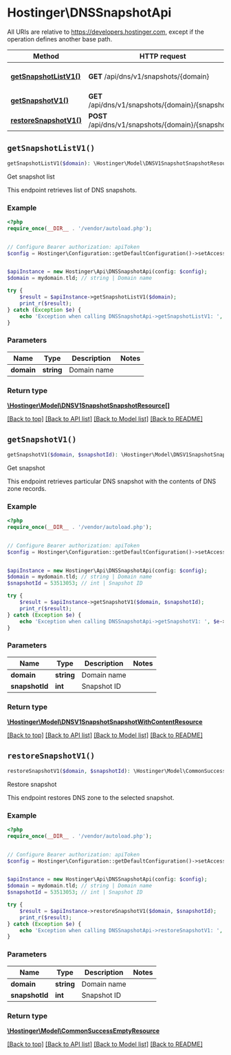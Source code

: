 # Hostinger\DNSSnapshotApi

All URIs are relative to https://developers.hostinger.com, except if the operation defines another base path.

| Method | HTTP request | Description |
| ------------- | ------------- | ------------- |
| [**getSnapshotListV1()**](DNSSnapshotApi.md#getSnapshotListV1) | **GET** /api/dns/v1/snapshots/{domain} | Get snapshot list |
| [**getSnapshotV1()**](DNSSnapshotApi.md#getSnapshotV1) | **GET** /api/dns/v1/snapshots/{domain}/{snapshotId} | Get snapshot |
| [**restoreSnapshotV1()**](DNSSnapshotApi.md#restoreSnapshotV1) | **POST** /api/dns/v1/snapshots/{domain}/{snapshotId} | Restore snapshot |


## `getSnapshotListV1()`

```php
getSnapshotListV1($domain): \Hostinger\Model\DNSV1SnapshotSnapshotResource[]
```

Get snapshot list

This endpoint retrieves list of DNS snapshots.

### Example

```php
<?php
require_once(__DIR__ . '/vendor/autoload.php');


// Configure Bearer authorization: apiToken
$config = Hostinger\Configuration::getDefaultConfiguration()->setAccessToken('YOUR_ACCESS_TOKEN');


$apiInstance = new Hostinger\Api\DNSSnapshotApi(config: $config);
$domain = mydomain.tld; // string | Domain name

try {
    $result = $apiInstance->getSnapshotListV1($domain);
    print_r($result);
} catch (Exception $e) {
    echo 'Exception when calling DNSSnapshotApi->getSnapshotListV1: ', $e->getMessage(), PHP_EOL;
}
```

### Parameters

| Name | Type | Description  | Notes |
| ------------- | ------------- | ------------- | ------------- |
| **domain** | **string**| Domain name | |

### Return type

[**\Hostinger\Model\DNSV1SnapshotSnapshotResource[]**](../Model/DNSV1SnapshotSnapshotResource.md)

[[Back to top]](#) [[Back to API list]](../../README.md#endpoints)
[[Back to Model list]](../../README.md#models)
[[Back to README]](../../README.md)

## `getSnapshotV1()`

```php
getSnapshotV1($domain, $snapshotId): \Hostinger\Model\DNSV1SnapshotSnapshotWithContentResource
```

Get snapshot

This endpoint retrieves particular DNS snapshot with the contents of DNS zone records.

### Example

```php
<?php
require_once(__DIR__ . '/vendor/autoload.php');


// Configure Bearer authorization: apiToken
$config = Hostinger\Configuration::getDefaultConfiguration()->setAccessToken('YOUR_ACCESS_TOKEN');


$apiInstance = new Hostinger\Api\DNSSnapshotApi(config: $config);
$domain = mydomain.tld; // string | Domain name
$snapshotId = 53513053; // int | Snapshot ID

try {
    $result = $apiInstance->getSnapshotV1($domain, $snapshotId);
    print_r($result);
} catch (Exception $e) {
    echo 'Exception when calling DNSSnapshotApi->getSnapshotV1: ', $e->getMessage(), PHP_EOL;
}
```

### Parameters

| Name | Type | Description  | Notes |
| ------------- | ------------- | ------------- | ------------- |
| **domain** | **string**| Domain name | |
| **snapshotId** | **int**| Snapshot ID | |

### Return type

[**\Hostinger\Model\DNSV1SnapshotSnapshotWithContentResource**](../Model/DNSV1SnapshotSnapshotWithContentResource.md)

[[Back to top]](#) [[Back to API list]](../../README.md#endpoints)
[[Back to Model list]](../../README.md#models)
[[Back to README]](../../README.md)

## `restoreSnapshotV1()`

```php
restoreSnapshotV1($domain, $snapshotId): \Hostinger\Model\CommonSuccessEmptyResource
```

Restore snapshot

This endpoint restores DNS zone to the selected snapshot.

### Example

```php
<?php
require_once(__DIR__ . '/vendor/autoload.php');


// Configure Bearer authorization: apiToken
$config = Hostinger\Configuration::getDefaultConfiguration()->setAccessToken('YOUR_ACCESS_TOKEN');


$apiInstance = new Hostinger\Api\DNSSnapshotApi(config: $config);
$domain = mydomain.tld; // string | Domain name
$snapshotId = 53513053; // int | Snapshot ID

try {
    $result = $apiInstance->restoreSnapshotV1($domain, $snapshotId);
    print_r($result);
} catch (Exception $e) {
    echo 'Exception when calling DNSSnapshotApi->restoreSnapshotV1: ', $e->getMessage(), PHP_EOL;
}
```

### Parameters

| Name | Type | Description  | Notes |
| ------------- | ------------- | ------------- | ------------- |
| **domain** | **string**| Domain name | |
| **snapshotId** | **int**| Snapshot ID | |

### Return type

[**\Hostinger\Model\CommonSuccessEmptyResource**](../Model/CommonSuccessEmptyResource.md)

[[Back to top]](#) [[Back to API list]](../../README.md#endpoints)
[[Back to Model list]](../../README.md#models)
[[Back to README]](../../README.md)
